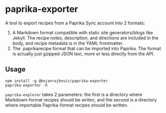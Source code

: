 # paprika-exporter

A tool to export recipes from a Paprika Sync account into 2 formats:

1. A Markdown format compatible with static site generators/blogs like Jekyll.
   The recipe notes, description, and directions are included in the body, and
   recipe metadata is in the YAML frontmatter.
2. The .paprikarecipe format that can be imported into Paprika. The format is
   actually just gzipped JSON text, more or less directly from the API.

## Usage

```shell
npm install -g @bojanrajkovic/paprika-exporter
paprika-exporter -h
```

`paprika-explorer` takes 2 parameters: the first is a directory where
Markdown-format recipes should be writen, and the second is a directory where
importable Paprika-format recipes should be written.